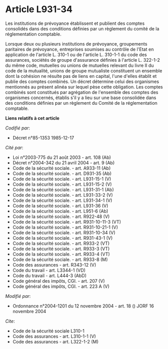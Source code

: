 # Article L931-34

Les institutions de prévoyance établissent et publient des comptes consolidés dans des conditions définies par un règlement
du comité de la réglementation comptable.

Lorsque deux ou plusieurs institutions de prévoyance, groupements paritaires de prévoyance, entreprises soumises au contrôle
de l'Etat en application de l'article L. 310-1 ou de l'article L. 310-1-1 du code des assurances, sociétés de groupe
d'assurance définies à l'article L. 322-1-2 du même code, mutuelles ou unions de mutuelles relevant du livre II du code de la
mutualité, unions de groupe mutualiste constituent un ensemble dont la cohésion ne résulte pas de liens en capital, l'une
d'elles établit et publie des comptes combinés. Un décret détermine celui des organismes mentionnés au présent alinéa sur
lequel pèse cette obligation. Les comptes combinés sont constitués par agrégation de l'ensemble des comptes des organismes
concernés, établis s'il y a lieu sur une base consolidée dans des conditions définies par un règlement du Comité de la
réglementation comptable.

**Liens relatifs à cet article**

_Codifié par_:

  - Décret n°85-1353 1985-12-17

_Cité par_:

  - Loi n°2003-775 du 21 août 2003 - art. 108 (Ab)
  - Décret n°2004-342 du 21 avril 2004 - art. 9 (Ab)
  - Code de la sécurité sociale. - art. A933-11 (Ab)
  - Code de la sécurité sociale. - art. D931-35 (Ab)
  - Code de la sécurité sociale. - art. L931-15-1 (V)
  - Code de la sécurité sociale. - art. L931-15-2 (V)
  - Code de la sécurité sociale. - art. L931-31-1 (Ab)
  - Code de la sécurité sociale. - art. L931-33-2 (V)
  - Code de la sécurité sociale. - art. L931-34-1 (V)
  - Code de la sécurité sociale. - art. L931-36 (V)
  - Code de la sécurité sociale. - art. L951-6 (Ab)
  - Code de la sécurité sociale. - art. R922-48 (V)
  - Code de la sécurité sociale. - art. R931-10-11-3 (VT)
  - Code de la sécurité sociale. - art. R931-10-21-1 (V)
  - Code de la sécurité sociale. - art. R931-10-34 (V)
  - Code de la sécurité sociale. - art. R931-43-1 (V)
  - Code de la sécurité sociale. - art. R933-2 (VT)
  - Code de la sécurité sociale. - art. R933-3 (VT)
  - Code de la sécurité sociale. - art. R933-4 (VT)
  - Code de la sécurité sociale. - art. R933-8 (M)
  - Code des assurances - art. R343-12 (V)
  - Code du travail - art. L3344-1 (VD)
  - Code du travail - art. L444-3 (AbD)
  - Code général des impôts, CGI. - art. 207 (V)
  - Code général des impôts, CGI. - art. 223 A (V)

_Modifié par_:

  - Ordonnance n°2004-1201 du 12 novembre 2004 - art. 18 () JORF 16 novembre 2004

_Cite_:

  - Code de la sécurité sociale L310-1
  - Code des assurances - art. L310-1-1 (V)
  - Code des assurances - art. L322-1-2 (M)

